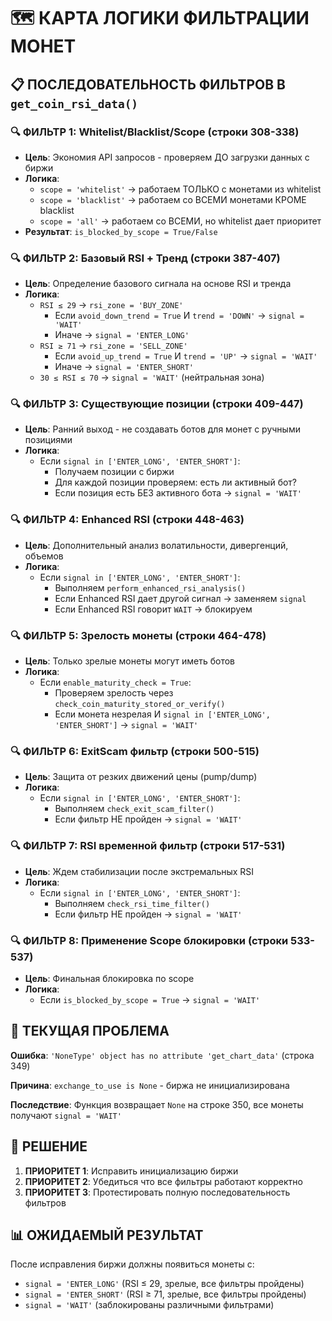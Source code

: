 # 🗺️ КАРТА ЛОГИКИ ФИЛЬТРАЦИИ МОНЕТ

## 📋 ПОСЛЕДОВАТЕЛЬНОСТЬ ФИЛЬТРОВ В `get_coin_rsi_data()`

### 🔍 **ФИЛЬТР 1: Whitelist/Blacklist/Scope** (строки 308-338)
- **Цель**: Экономия API запросов - проверяем ДО загрузки данных с биржи
- **Логика**:
  - `scope = 'whitelist'` → работаем ТОЛЬКО с монетами из whitelist
  - `scope = 'blacklist'` → работаем со ВСЕМИ монетами КРОМЕ blacklist
  - `scope = 'all'` → работаем со ВСЕМИ, но whitelist дает приоритет
- **Результат**: `is_blocked_by_scope = True/False`

### 🔍 **ФИЛЬТР 2: Базовый RSI + Тренд** (строки 387-407)
- **Цель**: Определение базового сигнала на основе RSI и тренда
- **Логика**:
  - `RSI ≤ 29` → `rsi_zone = 'BUY_ZONE'`
    - Если `avoid_down_trend = True` И `trend = 'DOWN'` → `signal = 'WAIT'`
    - Иначе → `signal = 'ENTER_LONG'`
  - `RSI ≥ 71` → `rsi_zone = 'SELL_ZONE'`
    - Если `avoid_up_trend = True` И `trend = 'UP'` → `signal = 'WAIT'`
    - Иначе → `signal = 'ENTER_SHORT'`
  - `30 ≤ RSI ≤ 70` → `signal = 'WAIT'` (нейтральная зона)

### 🔍 **ФИЛЬТР 3: Существующие позиции** (строки 409-447)
- **Цель**: Ранний выход - не создавать ботов для монет с ручными позициями
- **Логика**:
  - Если `signal in ['ENTER_LONG', 'ENTER_SHORT']`:
    - Получаем позиции с биржи
    - Для каждой позиции проверяем: есть ли активный бот?
    - Если позиция есть БЕЗ активного бота → `signal = 'WAIT'`

### 🔍 **ФИЛЬТР 4: Enhanced RSI** (строки 448-463)
- **Цель**: Дополнительный анализ волатильности, дивергенций, объемов
- **Логика**:
  - Если `signal in ['ENTER_LONG', 'ENTER_SHORT']`:
    - Выполняем `perform_enhanced_rsi_analysis()`
    - Если Enhanced RSI дает другой сигнал → заменяем `signal`
    - Если Enhanced RSI говорит `WAIT` → блокируем

### 🔍 **ФИЛЬТР 5: Зрелость монеты** (строки 464-478)
- **Цель**: Только зрелые монеты могут иметь ботов
- **Логика**:
  - Если `enable_maturity_check = True`:
    - Проверяем зрелость через `check_coin_maturity_stored_or_verify()`
    - Если монета незрелая И `signal in ['ENTER_LONG', 'ENTER_SHORT']` → `signal = 'WAIT'`

### 🔍 **ФИЛЬТР 6: ExitScam фильтр** (строки 500-515)
- **Цель**: Защита от резких движений цены (pump/dump)
- **Логика**:
  - Если `signal in ['ENTER_LONG', 'ENTER_SHORT']`:
    - Выполняем `check_exit_scam_filter()`
    - Если фильтр НЕ пройден → `signal = 'WAIT'`

### 🔍 **ФИЛЬТР 7: RSI временной фильтр** (строки 517-531)
- **Цель**: Ждем стабилизации после экстремальных RSI
- **Логика**:
  - Если `signal in ['ENTER_LONG', 'ENTER_SHORT']`:
    - Выполняем `check_rsi_time_filter()`
    - Если фильтр НЕ пройден → `signal = 'WAIT'`

### 🔍 **ФИЛЬТР 8: Применение Scope блокировки** (строки 533-537)
- **Цель**: Финальная блокировка по scope
- **Логика**:
  - Если `is_blocked_by_scope = True` → `signal = 'WAIT'`

## 🚨 **ТЕКУЩАЯ ПРОБЛЕМА**

**Ошибка**: `'NoneType' object has no attribute 'get_chart_data'` (строка 349)

**Причина**: `exchange_to_use is None` - биржа не инициализирована

**Последствие**: Функция возвращает `None` на строке 350, все монеты получают `signal = 'WAIT'`

## 🔧 **РЕШЕНИЕ**

1. **ПРИОРИТЕТ 1**: Исправить инициализацию биржи
2. **ПРИОРИТЕТ 2**: Убедиться что все фильтры работают корректно
3. **ПРИОРИТЕТ 3**: Протестировать полную последовательность фильтров

## 📊 **ОЖИДАЕМЫЙ РЕЗУЛЬТАТ**

После исправления биржи должны появиться монеты с:
- `signal = 'ENTER_LONG'` (RSI ≤ 29, зрелые, все фильтры пройдены)
- `signal = 'ENTER_SHORT'` (RSI ≥ 71, зрелые, все фильтры пройдены)
- `signal = 'WAIT'` (заблокированы различными фильтрами)
